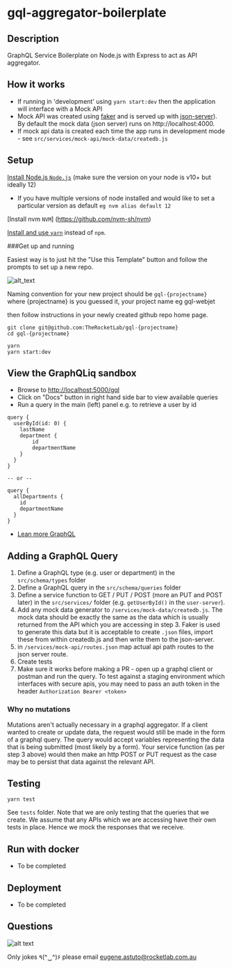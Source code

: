 # gql-aggregator-boilerplate 

## Description

GraphQL Service Boilerplate on Node.js with Express to act as API aggregator. 

## How it works

- If running in 'development' using `yarn start:dev` then the application will interface with a Mock API 
- Mock API was created using [faker](https://github.com/marak/Faker.js/) and is served up 
with [json-server](https://www.npmjs.com/package/json-server)). 
By default the mock data (json server) runs on http://localhost:4000.
- If mock api data is created each time the app runs in development mode - 
see  `src/services/mock-api/mock-data/createdb.js`

## Setup

[Install Node.js `Node.js`](https://nodejs.org/en/) (make sure the version on your node is v10+ but ideally 12)

- If you have multiple versions of node installed and would like to set a particular version as default `eg nvm alias default 12`

[Install nvm `NVM`] (https://github.com/nvm-sh/nvm)

[Install and use `yarn`](https://yarnpkg.com/en/docs/install) instead of `npm`.

###Get up and running 

Easiest way is to just hit the "Use this Template" button and follow the prompts to set up a new repo.

![alt_text](https://help.github.com/assets/images/help/repository/use-this-template-button.png "Use as template")

Naming convention for your new project should be `gql-{projectname}` where {projectname} is you guessed it, your project name eg gql-webjet

then follow instructions in your newly created github repo home page.

```
git clone git@github.com:TheRocketLab/gql-{projectname} 
cd gql-{projectname} 
```

```cp .env.example .env
yarn
yarn start:dev
```

## View the GraphQLiq sandbox 

- Browse to [http://localhost:5000/gql](http://localhost:5000/gql)
- Click on "Docs" button in right hand side bar to view available queries
- Run a query in the main (left) panel e.g. to retrieve a user by id
```
query {
  userById(id: 0) {
    lastName
    department {
        id
        departmentName
    } 
  }
}

-- or --

query {
  allDepartments {
    id
    departmentName
  }
}

```

- [Lean more GraphQL](https://graphql.org/learn/)

## Adding a GraphQL Query

1. Define a GraphQL type (e.g. user or department) in the `src/schema/types` folder
2. Define a GraphQL query in the `src/schema/queries` folder
3. Define a service function to GET / PUT / POST (more an PUT and POST later) in the `src/services/` folder (e.g. `getUserById()` in the `user-server`).
4. Add any mock data generator to `/services/mock-data/createdb.js`. The mock data should be exactly the same as the data which is usually returned from the API 
which you are accessing in step 3. Faker is used to generate this data but it is acceptable to create `.json` files, import these from within createdb.js and then
write them to the json-server. 
5. in `/services/mock-api/routes.json` map actual api path routes to the json server route.
6. Create tests
7. Make sure it works before making a PR - open up a graphql client or postman and run the query. To test against a staging environment which interfaces with secure apis, you may need to pass an auth token in the header 
`Authorization Bearer <token>` 

### Why no mutations 

Mutations aren't actually necessary in a graphql aggregator. If a client wanted to create or update data, the request would 
still be made in the form of a graphql query. The query would accept variables representing the data that is being submitted (most likely by a form). Your service function (as per step 3 above) 
would then make an http POST or PUT request as the case may be to persist that data against the relevant API.

## Testing

```
yarn test
```

See `tests` folder. Note that we are only testing that the queries that we create. We assume that any APIs which we are accessing have their own tests in place. 
Hence we mock the responses that we receive.

## Run with docker

- To be completed 

## Deployment 

- To be completed 

## Questions

![alt text](https://i.kym-cdn.com/photos/images/newsfeed/001/382/037/2fe.jpg "New phone who dis?" )

Only jokes ٩(^‿^)۶ please email eugene.astuto@rocketlab.com.au


